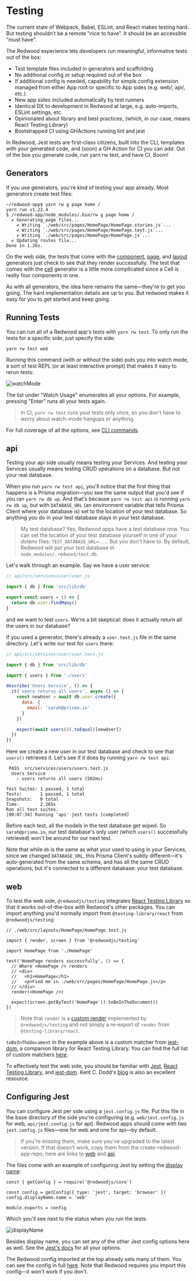 # Testing

The current state of Webpack, Babel, ESLint, and React makes testing hard. But testing shouldn’t be a remote “nice to have”. It should be an accessible “must have”.

The Redwood experience lets developers run meaningful, informative tests out of the box:

- Test template files included in generators and scaffolding
- No additional config or setup required out of the box
- If additional config is needed, capability for simple config extension managed from either App root or specific to App sides (e.g. web/, api/, etc.).
- New app sides included automatically by test runners
- Identical DX to development in Redwood at large, e.g. auto-imports, ESLint settings, etc.
- Opinionated about library and best practices, (which, in our case, means React Testing Library)
- Bootstrapped CI using GHActions running lint and jest

In Redwood, Jest tests are first-class citizens, built into the CLI, templates with your generated code, and (soon) a GH Action for CI you can add. Out of the box you generate code, run yarn rw test, and have CI. Boom!

## Generators

If you use generators, you're kind of testing your app already. Most generators create test files:

```plaintext{6}
~/redwood-app$ yarn rw g page home /
yarn run v1.22.4
$ /redwood-app/node_modules/.bin/rw g page home /
  ✔ Generating page files...
    ✔ Writing `./web/src/pages/HomePage/HomePage.stories.js`...
    ✔ Writing `./web/src/pages/HomePage/HomePage.test.js`...
    ✔ Writing `./web/src/pages/HomePage/HomePage.js`...
  ✔ Updating routes file...
Done in 1.26s.
```

On the web side, the tests that come with the [component](https://github.com/redwoodjs/redwood/blob/main/packages/cli/src/commands/generate/component/templates/test.tsx.template),
[page](https://github.com/redwoodjs/redwood/blob/main/packages/cli/src/commands/generate/page/templates/test.js.template),
and [layout](https://github.com/redwoodjs/redwood/blob/main/packages/cli/src/commands/generate/layout/templates/test.js.template) generators just check to see that they render successfully.
The test that comes with the [cell](https://github.com/redwoodjs/redwood/blob/main/packages/cli/src/commands/generate/cell/templates/test.js.template) generator is a little more complicated since a Cell is really four components in one.

As with all generators, the idea here remains the same&mdash;they're to get you going. The hard implementation details are up to you. But redwood makes it easy for you to get started and keep going.

## Running Tests

You can run all of a Redwood app's tests with `yarn rw test`. To only run the tests for a specific side, just specify the side: 

```
yarn rw test web
```

<!-- options -->
Running this command (with or without the side) puts you into watch mode, a sort of test REPL (or at least interactive prompt) that makes it easy to rerun tests:

![watchMode](https://user-images.githubusercontent.com/32992335/88853616-d533b980-d1a4-11ea-824d-547f23c3bc39.png)

The list under "Watch Usage" enumerates all your options. For example, pressing "Enter" runs all your tests again.

> In CI, `yarn rw test` runs your tests only once, so you don't have to worry about watch-mode hangups or anything.

<!-- @todo what to do w/ coverage? outputs a directory at the base. this shouldn't be checked in right? Then we have to update our .gitignore -->

For full coverage of all the options, see [CLI commands](https://redwoodjs.com/reference/command-line-interface#test).

## api

Testing your api side usually means testing your Services. And testing your Services usually means testing CRUD operations on a database. But not your real database.

When you run `yarn rw test api`, you'll notice that the first thing that happens is a Prisma migration&mdash;you see the same output that you'd see if you ran `yarn rw db up`. And that's because `yarn rw test api` _is_ running `yarn rw db up`, but with `DATABASE_URL` (an environment variable that tells Prisma Client where your database is) set to the location of your test database. So anything you do in your test database stays in your test database.

> My test database? Yes, Redwood apps have a test database now. You can set the location of your test database yourself in one of your dotenv files: `TEST_DATABASE_URL=...`. But you don't have to. By default, Redwood will put your test database in `node_modules/.redwood/test.db`.

Let's walk through an example. Say we have a user service:

```javascript
// api/src/services/user/user.js

import { db } from 'src/lib/db'

export const users = () => {
  return db.user.findMany()
}
```

and we want to test `users`. We're a bit skeptical: does it actually return all the users in our database?

If you used a generator, there's already a `user.test.js` file in the same directory. Let's write our test for `users` there:

```javascript
// api/src/services/user/user.test.js

import { db } from 'src/lib/db'

import { users } from './users'

describe('Users Service', () => {
  it('users returns all users', async () => {
    const newUser = await db.user.create({
      data: {
        email: 'sarah@prisma.io'
      }
    })

    expect(await users()).toEqual([newUser])
  })
})
```

Here we create a new user in our test database and check to see that `users()` retrieves it. Let's see if it does by running `yarn rw test api`:

```terminal
 PASS  src/services/users/users.test.js
  Users Service
    ✓ users returns all users (502ms)

Test Suites: 1 passed, 1 total
Tests:       1 passed, 1 total
Snapshots:   0 total
Time:        2.265s
Ran all test suites.
[00:07:34] Running 'api' jest tests [completed]
```

Before each test, all the models in the test database get wiped. So `sarah@prisma.io`, our test database's only user (which `users()` successfully retrieved) won't be around for our next test.

Note that while `db` is the same as what your used to using in your Services, since we changed `DATABASE_URL`, this Prisma Client's subtly different&mdash;it's auto-generated from the same schema, and has all the same CRUD operations, but it's connected to a different database: your test database.

<!-- TODO -->
<!-- What if we want to seed it per se? -->
<!-- I.e. shouldn't have to keep creating new users... -->
<!-- What if we want to test against our real data? -->
<!-- Some more best practices.. -->

## web

To test the web side, `@redwoodjs/testing` integrates [React Testing Library](https://testing-library.com/docs/react-testing-library/intro) so that it works out-of-the-box with Redwood's other packages.
You can import anything you'd normally import from `@testing-library/react` from `@redwoodjs/testing`:

<!-- Source: https://github.com/redwoodjs/redwoodjs.com/issues/162#issue-627989417 -->
```javascript{3}
// ./web/src/layouts/HomePage/HomePage.test.js

import { render, screen } from '@redwoodjs/testing'

import HomePage from './HomePage'

test('HomePage renders successfully', () => {
  // Where <HomePage /> renders
  // <div>
  //   <h1>HomePage</h1>
  //   <p>Find me in ./web/src/pages/HomePage/HomePage.js</p>
  // </div>
  render(<HomePage />)

  expect(screen.getByText('HomePage')).toBeInTheDocument()
})
```

> Note that `render` is a [custom render](https://github.com/redwoodjs/redwood/blob/main/packages/testing/src/customRender.tsx) implemented by `@redwoodjs/testing` and not simply a re-export of `render` from `@testing-library/react`.

`toBeInTheDocument` in the example above is a custom matcher from [jest-dom](https://testing-library.com/docs/ecosystem-jest-dom), a companion library for React Testing Library. You can find the full list of custom matchers [here](https://github.com/testing-library/jest-dom#custom-matchers).

To effectively test the web side, you should be familiar with [Jest](https://jestjs.io/docs/en/getting-started), [React Testing Library](https://testing-library.com/docs/react-testing-library/intro), and [jest-dom](https://testing-library.com/docs/ecosystem-jest-dom). Kent C. Dodd's [blog](https://kentcdodds.com/blog/?q=testing) is also an excellent resource.

<!-- TODO -->
<!-- Handled later in routes? -->
<!-- Why do we have a custom render? -->

<!-- TODO -->
<!-- More "tables of imports..." -->

<!-- TODO -->
<!-- ## Customizing Jest -->
<!-- Source: https://github.com/redwoodjs/redwood/issues/564 -->

<!-- You can customize Jest by importing Redwood's config from '@redwoodjs/core' and merging it with your own. See [Configuring Jest](https://jestjs.io/docs/en/configuration.html). -->

<!-- TODO -->
<!-- e2e test were attempted -->
<!-- Source: https://github.com/redwoodjs/redwood/pull/731 -->

<!-- TODO -->
<!-- Mocking media/assets -->

<!-- Source: https://github.com/redwoodjs/redwood/issues/265#issuecomment-633942902 -->
<!-- Source: https://github.com/redwoodjs/redwood/pull/521 -->

## Configuring Jest

You can configure Jest per side using a `jest.config.js` file. Put this file in the base directory of the side you're configuring (e.g. `web/jest.config.js` for web, `api/jest.config.js` for api). 
Redwood apps should come with two `jest.config.js` files&mdash;one for web and one for api&mdash;by default.

> If you're missing them, make sure you've upgraded to the latest version. If that doesn't work, copy them from the create-redwood-app repo; here are links to [web](https://github.com/redwoodjs/create-redwood-app/blob/main/web/jest.config.js) and [api](https://github.com/redwoodjs/create-redwood-app/blob/main/api/jest.config.js).

The files come with an example of configuring Jest by setting the [display name](https://jestjs.io/docs/en/configuration.html#displayname-string-object): 

```js{4}
const { getConfig } = require('@redwoodjs/core')

const config = getConfig({ type: 'jest', target: 'browser' })
config.displayName.name = 'web'

module.exports = config
```

Which you'll see next to the status when you run the tests:

![displayName](https://user-images.githubusercontent.com/32992335/88849379-a1559580-d19e-11ea-8bcc-64758806059d.png)

Besides display name, you can set any of the other Jest config options here as well. See the [Jest's docs](https://jestjs.io/docs/en/configuration.html) for all your options.

The Redwood config imported at the top already sets many of them. You can see the config in full [here](https://github.com/redwoodjs/redwood/blob/main/packages/core/src/configs/browser/jest.createConfig.ts). Note that Redwood requires you import this config&mdash;it won't work if you don't.

<!-- ### Mocking API Calls with Mock Service Worker

We use [Mock Service Worker](https://mswjs.io/) (MSW) to mock api calls. Mock Service Worker is unique in that it intercepts requests on the network level instead of on the application level.

> This is also how storybook works too...

One abstraction Redwood provides when using MSW is, to add a [runtime request handler](https://mswjs.io/docs/api/setup-server/use) (a handler added after server setup), you don't have to call `server.use`&mdash;Redwood's `rest` and `graphql` functions are already wrapped in it:

```javascript
// https://github.com/redwoodjs/redwood/blob/main/packages/testing/src/index.ts#L17-L20

export const graphql: GraphQLMock = {
  query: (...args) => server.use(originalGraphql.query(...args)),
  mutation: (...args) => server.use(originalGraphql.mutation(...args)),
}

export const rest: RestMock = {
  get: (...args) => server.use(originalRest.get(...args)),
  post: (...args) => server.use(originalRest.post(...args)),
  delete: (...args) => server.use(originalRest.delete(...args)),
  put: (...args) => server.use(originalRest.put(...args)),
  patch: (...args) => server.use(originalRest.patch(...args)),
  options: (...args) => server.use(originalRest.options(...args)),
}
```

Example...

In a Redwood app, if you're fetching data, you're probably using a Cell.

```javascript
// web/src/pages/BlogPostPage/BlogPostPage.test.js

import { render, screen, server, graphql } from '@redwoodjs/testing'

import BlogPostPage from './BlogPostPage'

describe('BlogPostPage', () => {
  it('renders successfully', async () => {
    graphql.query('GetPost', (req, res, ctx) => {
      return res(
        ctx.data({
          post: {
            title: 'Post Title',
            id: 'id-123',
            body: 'Test',
            __typename: 'Post',
          },
        })
      )
    })

    render(<BlogPostPage id="id-123" />)

    expect(await screen.findByText(/Post Title/)).toBeInTheDocument()
  })
})
```

`graphql` exposes `query` and `mutation`; both take the name of your opertaion and then the resolver is basically defined...  -->